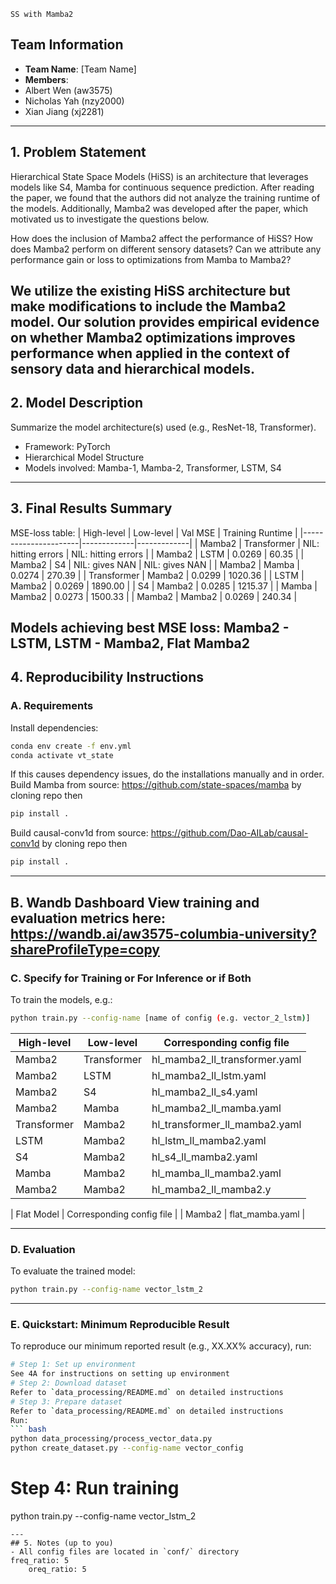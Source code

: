     SS with Mamba2
## Team Information
- **Team Name**: [Team Name]
- **Members**:
- Albert Wen (aw3575)
- Nicholas Yah (nzy2000)
- Xian Jiang (xj2281)
---
## 1. Problem Statement
Hierarchical State Space Models (HiSS) is an architecture that leverages models like S4, Mamba for continuous sequence prediction. After reading the paper, we found that the authors did not analyze the training runtime of the models. Additionally, Mamba2 was developed after the paper, which motivated us to investigate the questions below.

How does the inclusion of Mamba2 affect the performance of HiSS?
How does Mamba2 perform on different sensory datasets?
Can we attribute any performance gain or loss to optimizations from Mamba to Mamba2?

We utilize the existing HiSS architecture but make modifications to include the Mamba2 model. Our solution provides empirical evidence on whether Mamba2 optimizations improves performance when applied in the context of sensory data and hierarchical models.
---
## 2. Model Description
Summarize the model architecture(s) used (e.g., ResNet-18, Transformer).
- Framework: PyTorch
- Hierarchical Model Structure
- Models involved: Mamba-1, Mamba-2, Transformer, LSTM, S4
---
## 3. Final Results Summary
MSE-loss table:
| High-level | Low-level | Val MSE | Training Runtime |
|----------------------|-------------|-------------|
| Mamba2 | Transformer | NIL: hitting errors | NIL: hitting errors |
| Mamba2 | LSTM | 0.0269 | 60.35 |
| Mamba2 | S4 | NIL: gives NAN | NIL: gives NAN |
| Mamba2 | Mamba | 0.0274 | 270.39 |
| Transformer | Mamba2 | 0.0299 | 1020.36 |
| LSTM | Mamba2 | 0.0269 | 1890.00 |
| S4 | Mamba2 | 0.0285 | 1215.37 |
| Mamba | Mamba2 | 0.0273 | 1500.33 |
| Mamba2 | Mamba2 | 0.0269 | 240.34 |



Models achieving best MSE loss: Mamba2 - LSTM, LSTM - Mamba2, Flat Mamba2
---
## 4. Reproducibility Instructions
### A. Requirements
Install dependencies:
```bash
conda env create -f env.yml
conda activate vt_state
```
If this causes dependency issues, do the installations manually and in order.
Build Mamba from source: https://github.com/state-spaces/mamba by cloning repo then
```bash
pip install .
```
Build causal-conv1d from source: https://github.com/Dao-AILab/causal-conv1d by cloning repo then
```bash
pip install .
```
---
B. Wandb Dashboard
View training and evaluation metrics here: https://wandb.ai/aw3575-columbia-university?shareProfileType=copy
---
### C. Specify for Training or For Inference or if Both
To train the models, e.g.:
```bash
python train.py --config-name [name of config (e.g. vector_2_lstm)]
```
| High-level | Low-level | Corresponding config file | 
|----------------------|-------------|-------------|
| Mamba2 | Transformer | hl_mamba2_ll_transformer.yaml |
| Mamba2 | LSTM |  hl_mamba2_ll_lstm.yaml |
| Mamba2 | S4 |  hl_mamba2_ll_s4.yaml |
| Mamba2 | Mamba | hl_mamba2_ll_mamba.yaml |
| Transformer | Mamba2 | hl_transformer_ll_mamba2.yaml |
| LSTM | Mamba2 | hl_lstm_ll_mamba2.yaml |
| S4 | Mamba2 | hl_s4_ll_mamba2.yaml |
| Mamba | Mamba2 | hl_mamba_ll_mamba2.yaml |
| Mamba2 | Mamba2 | hl_mamba2_ll_mamba2.y|

| Flat Model | Corresponding config file | 
| Mamba2 | flat_mamba.yaml |


---
### D. Evaluation
To evaluate the trained model:
```bash
python train.py --config-name vector_lstm_2
```
---
### E. Quickstart: Minimum Reproducible Result
To reproduce our minimum reported result (e.g., XX.XX% accuracy), run:
```bash
# Step 1: Set up environment
See 4A for instructions on setting up environment
# Step 2: Download dataset
Refer to `data_processing/README.md` on detailed instructions
# Step 3: Prepare dataset
Refer to `data_processing/README.md` on detailed instructions
Run:
``` bash
python data_processing/process_vector_data.py
python create_dataset.py --config-name vector_config
```
# Step 4: Run training
python train.py --config-name vector_lstm_2
```
---
## 5. Notes (up to you)
- All config files are located in `conf/` directory
freq_ratio: 5
    oreq_ratio: 5

